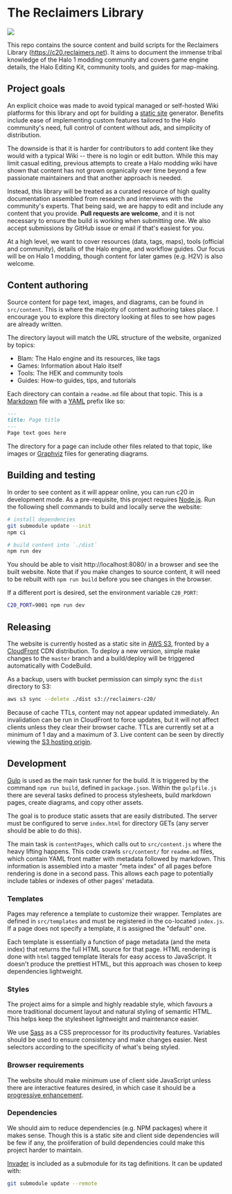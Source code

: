 # The Reclaimers Library

![](https://codebuild.us-east-1.amazonaws.com/badges?uuid=eyJlbmNyeXB0ZWREYXRhIjoiSktXSVdZa1hub1dPbGhieUpwcVRBWFRQQmFMRWVpaktNM0RqUXdJdkVuRFMySUQyeUp1TDBZd2hsckRadVdMa2dlV1NJbzRncEhOcXl1S1hDZ2lKUmZvPSIsIml2UGFyYW1ldGVyU3BlYyI6Inp5QVZqZHpYMGxQNG1EMWMiLCJtYXRlcmlhbFNldFNlcmlhbCI6MX0%3D&branch=master)

This repo contains the source content and build scripts for the Reclaimers Library (https://c20.reclaimers.net). It aims to document the immense tribal knowledge of the Halo 1 modding community and covers game engine details, the Halo Editing Kit, community tools, and guides for map-making.

## Project goals
An explicit choice was made to avoid typical managed or self-hosted Wiki platforms for this library and opt for building a [static site](https://en.wikipedia.org/wiki/Static_web_page) generator. Benefits include ease of implementing custom features tailored to the Halo community's need, full control of content without ads, and simplicity of distribution.

The downside is that it is harder for contributors to add content like they would with a typical Wiki -- there is no login or edit button. While this may limit casual editing, previous attempts to create a Halo modding wiki have shown that content has not grown organically over time beyond a few passionate maintainers and that another approach is needed.

Instead, this library will be treated as a curated resource of high quality documentation assembled from research and interviews with the community's experts. That being said, we are happy to edit and include any content that you provide. **Pull requests are welcome**, and it is not necessary to ensure the build is working when submitting one. We also accept submissions by GitHub issue or email if that's easiest for you.

At a high level, we want to cover resources (data, tags, maps), tools (official and community), details of the Halo engine, and workflow guides. Our focus will be on Halo 1 modding, though content for later games (e.g. H2V) is also welcome.

## Content authoring
Source content for page text, images, and diagrams, can be found in `src/content`. This is where the majority of content authoring takes place. I encourage you to explore this directory looking at files to see how pages are already written.

The directory layout will match the URL structure of the website, organized by topics:

* Blam: The Halo engine and its resources, like tags
* Games: Information about Halo itself
* Tools: The HEK and community tools
* Guides: How-to guides, tips, and tutorials

Each directory can contain a `readme.md` file about that topic. This is a [Markdown](https://www.markdownguide.org/) file with a [YAML](https://en.wikipedia.org/wiki/YAML) prefix like so:

```md
---
title: Page title
---
Page text goes here
```

The directory for a page can include other files related to that topic, like images or [Graphviz](https://graphviz.org/) files for generating diagrams.

## Building and testing
In order to see content as it will appear online, you can run c20 in development mode. As a pre-requisite, this project requires [Node.js](https://nodejs.org/en/). Run the following shell commands to build and locally serve the website:

```sh
# install dependencies
git submodule update --init
npm ci

# build content into `./dist`
npm run dev
```

You should be able to visit http://localhost:8080/ in a browser and see the built website. Note that if you make changes to source content, it will need to be rebuilt with `npm run build` before you see changes in the browser.

If a different port is desired, set the environment variable `C20_PORT`:

```sh
C20_PORT=9001 npm run dev
```

## Releasing
The website is currently hosted as a static site in [AWS S3](https://aws.amazon.com/s3/), fronted by a [CloudFront](https://aws.amazon.com/cloudfront/) CDN distribution. To deploy a new version, simple make changes to the `master` branch and a build/deploy will be triggered automatically with CodeBuild.

As a backup, users with bucket permission can simply sync the `dist` directory to S3:

```sh
aws s3 sync --delete ./dist s3://reclaimers-c20/
```

Because of cache TTLs, content may not appear updated immediately. An invalidation can be run in CloudFront to force updates, but it will not affect clients unless they clear their browser cache. TTLs are currently set at a minimum of 1 day and a maximum of 3. Live content can be seen by directly viewing the [S3 hosting origin][s3-origin].

## Development
[Gulp](https://gulpjs.com/) is used as the main task runner for the build. It is triggered by the command `npm run build`, defined in `package.json`. Within the `gulpfile.js` there are several tasks defined to process stylesheets, build markdown pages, create diagrams, and copy other assets.

The goal is to produce static assets that are easily distributed. The server must be configured to serve `index.html` for directory GETs (any server should be able to do this).

The main task is `contentPages`, which calls out to `src/content.js` where the heavy lifting happens. This code crawls `src/content/` for `readme.md` files, which contain YAML front matter with metadata followed by markdown. This information is assembled into a master "meta index" of all pages before rendering is done in a second pass. This allows each page to potentially include tables or indexes of other pages' metadata.

### Templates
Pages may reference a template to customize their wrapper. Templates are defined in `src/templates` and must be registered in the co-located `index.js`. If a page does not specify a template, it is assigned the "default" one.

Each template is essentially a function of page metadata (and the meta index) that returns the full HTML source for that page. HTML rendering is done with `html` tagged template literals for easy access to JavaScript. It doesn't produce the prettiest HTML, but this approach was chosen to keep dependencies lightweight.

### Styles
The project aims for a simple and highly readable style, which favours a more traditional document layout and natural styling of semantic HTML. This helps keep the stylesheet lightweight and maintenance easier.

We use [Sass](https://sass-lang.com/) as a CSS preprocessor for its productivity features. Variables should be used to ensure consistency and make changes easier. Nest selectors according to the specificity of what's being styled.

### Browser requirements
The website should make minimum use of client side JavaScript unless there are interactive features desired, in which case it should be a [progressive enhancement](https://en.wikipedia.org/wiki/Progressive_enhancement).

### Dependencies
We should aim to reduce dependencies (e.g. NPM packages) where it makes sense. Though this is a static site and client side dependencies will be few if any, the proliferation of build dependencies could make this project harder to maintain.

[Invader](https://github.com/Kavawuvi/invader) is included as a submodule for its tag definitions. It can be updated with:

```sh
git submodule update --remote
```

[s3-origin]: http://reclaimers-c20.s3-website-us-east-1.amazonaws.com/
